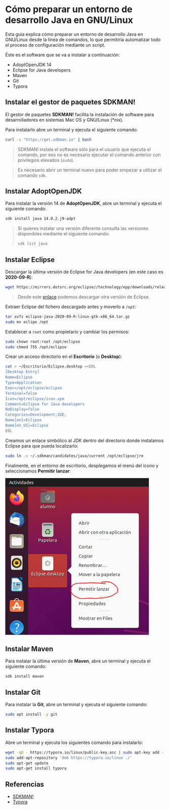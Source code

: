 # Cómo preparar un entorno de desarrollo Java en GNU/Linux

Esta guía explica cómo preparar un entorno de desarrollo Java en GNU/Linux desde la línea de comandos, lo que permitiría automatizar todo el proceso de configuración mediante un script.

Éste es el software que se va a instalar a continuación:

- AdoptOpenJDK 14
- Eclipse for Java developers
- Maven
- Git
- Typora

## Instalar el gestor de paquetes SDKMAN!

El gestor de paquetes **SDKMAN!** facilita la instalación de software para desarrolladores en sistemas Mac OS y GNU/Linux (*nix).

Para instalarlo abre un terminal y ejecuta el siguiente comando:

```bash
curl -s "https://get.sdkman.io" | bash
```

> SDKMAN! instala el software sólo para el usuario que ejecuta el comando, por eso no es necesario ejecutar el comando anterior con privilegios elevados (`sudo`).

> Es necesario abrir un terminal nuevo para poder empezar a utilizar el comando `sdk`.

## Instalar AdoptOpenJDK

Para instalar la versión 14 de **AdoptOpenJDK**, abre un terminal y ejecuta el siguiente comando:

```bash
sdk install java 14.0.2.j9-adpt
```

> Si quieres instalar una versión diferente consulta las versiones disponibles mediante el siguiente comando:
>
> ```bash
> sdk list java
> ```

## Instalar Eclipse 

Descargar la última versión de Eclipse for Java developers (en este caso es **2020-09-R**):

```bash
wget https://mirrors.dotsrc.org/eclipse//technology/epp/downloads/release/2020-09/R/eclipse-java-2020-09-R-linux-gtk-x86_64.tar.gz
```

> Desde este [enlace](https://www.eclipse.org/downloads/packages/) podemos descargar otra versión de Eclipse.

Extraer Eclipse del fichero descargado antes y moverlo a `/opt`:

```bash
tar xvfz eclipse-java-2020-09-R-linux-gtk-x86_64.tar.gz
sudo mv eclipe /opt
```

Establecer a `root` como propietario y cambiar los permisos:

```bash
sudo chown root:root /opt/eclipse
sudo chmod 755 /opt/eclipse
```

Crear un acceso directorio en el **Escritorio** (o **Desktop**):

```sh
cat > ~/Escritorio/Eclipse.desktop <<EOL
[Desktop Entry]
Name=Eclipse
Type=Application
Exec=/opt/eclipse/eclipse
Terminal=false
Icon=/opt/eclipse/icon.xpm
Comment=Eclipse for Java developers
NoDisplay=false
Categories=Development;IDE;
Name[en]=Eclipse
Name[en_US]=Eclipse
EOL
```

Creamos un enlace simbólico al JDK dentro del directorio donde instalamos Eclipse para que pueda localizarlo:

```bash
sudo ln -s ~/.sdkman/candidates/java/current /opt/eclipse/jre
```

Finalmente, en el entorno de escritorio, desplegamos el menú del icono y seleccionamos **Permitir lanzar**:

![](permitir-lanzar.png)

## Instalar Maven

Para instalar la última versión de **Maven**, abre un terminal y ejecuta el siguiente comando:

```bash
sdk install maven
```

## Instalar Git 

Para instalar la **Git**, abre un terminal y ejecuta el siguiente comando:

```bash
sudo apt install -y git
```

## Instalar Typora

Abre un terminal y ejecuta los siguientes comando para instalarlo:

```bash
wget -qO - https://typora.io/linux/public-key.asc | sudo apt-key add -
sudo add-apt-repository 'deb https://typora.io/linux ./'
sudo apt-get update
sudo apt-get install typora
```

## Referencias

- [SDKMAN!](https://sdkman.io/)
- [Typora](https://typora.io/#linux)
